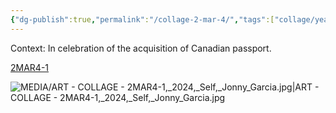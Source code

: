 ```yaml
---
{"dg-publish":true,"permalink":"/collage-2-mar-4/","tags":["collage/year-2024","c/flat-background","c/colour-blue","c/colour-yellow","c/place/canada","c/flag","c/N/jonny","c/colour-red","c/colour-white","c/colour-green","collage/series/self"],"created":"2024-06-28T12:55:28.000-04:00","updated":"2025-08-27T10:57:39.500-04:00"}
---
```



Context: In celebration of the acquisition of Canadian passport.

[2MAR4-1](https://www.instagram.com/p/C41LHIkRi2q/)

![MEDIA/ART - COLLAGE - 2MAR4-1,_2024,_Self,_Jonny_Garcia.jpg|ART - COLLAGE - 2MAR4-1,_2024,_Self,_Jonny_Garcia.jpg](/img/user/MEDIA/ART%20-%20COLLAGE%20-%202MAR4-1,_2024,_Self,_Jonny_Garcia.jpg)

